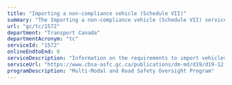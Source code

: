 ```yaml
---
title: "Importing a non-compliance vehicle (Schedule VII)"
summary: "The Importing a non-compliance vehicle (Schedule VII) service from Transport Canada is not available end-to-end online, according to the GC Service Inventory."
url: "gc/tc/1572"
department: "Transport Canada"
departmentAcronym: "tc"
serviceId: "1572"
onlineEndtoEnd: 0
serviceDescription: "Information on the requirements to import vehicles (including kit cars, U.S. vehicles, non-regulated vehicles), temporary vehicle imports. Transport Canada compiles a list of vehicles that are compatible, or admissible, for import from the U.S. Information is provided by vehicle manufacturers on a voluntary basis. The site contains all the necessary forms and things to know before importing a vehicle into Canada."
serviceUrl: "https://www.cbsa-asfc.gc.ca/publications/dm-md/d19/d19-12-1-eng.html"
programDescription: "Multi-Modal and Road Safety Oversight Program"
---
```

